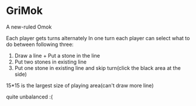 # GriMok
A new-ruled Omok

Each player gets turns alternately
In one turn each player can select what to do between following three:
1. Draw a line + Put a stone in the line
2. Put two stones in existing line
3. Put one stone in existing line and skip turn(click the black area at the side)

15*15 is the largest size of playing area(can't draw more line) 

quite unbalanced :(
